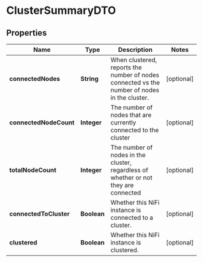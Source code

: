 
# ClusterSummaryDTO

## Properties
Name | Type | Description | Notes
------------ | ------------- | ------------- | -------------
**connectedNodes** | **String** | When clustered, reports the number of nodes connected vs the number of nodes in the cluster. |  [optional]
**connectedNodeCount** | **Integer** | The number of nodes that are currently connected to the cluster |  [optional]
**totalNodeCount** | **Integer** | The number of nodes in the cluster, regardless of whether or not they are connected |  [optional]
**connectedToCluster** | **Boolean** | Whether this NiFi instance is connected to a cluster. |  [optional]
**clustered** | **Boolean** | Whether this NiFi instance is clustered. |  [optional]



